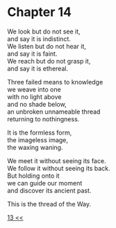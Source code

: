 # Chapter 14

We look but do not see it,  
and say it is indistinct.  
We listen but do not hear it,  
and say it is faint.  
We reach but do not grasp it,  
and say it is ethereal.

Three failed means to knowledge  
we weave into one  
with no light above  
and no shade below,  
an unbroken unnameable thread  
returning to nothingness.

It is the formless form,  
the imageless image,  
the waxing waning.  

We meet it without seeing its face.  
We follow it without seeing its back.  
But holding onto it  
we can guide our moment  
and discover its ancient past.  

This is the thread of the Way.

[13 <<](13.md)
